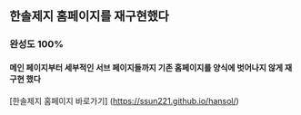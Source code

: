 ## 한솔제지 홈페이지를 재구현했다

### 완성도 100%

#### 메인 페이지부터 세부적인 서브 페이지들까지 기존 홈페이지를 양식에 벗어나지 않게 재구현 했다


[한솔제지 홈페이지 바로가기] (https://ssun221.github.io/hansol/)

